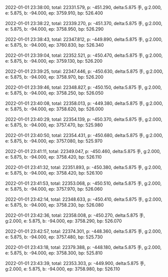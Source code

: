2022-01-01 23:38:00, total: 22331.579, p: -451.290, delta:5.875 手, g:2.000, e: 5.875, b: -94.000, ep: 3759.910, bp: 526.400

2022-01-01 23:38:22, total: 22339.270, p: -451.370, delta:5.875 手, g:2.000, e: 5.875, b: -94.000, ep: 3758.950, bp: 526.290

2022-01-01 23:38:43, total: 22347.812, p: -449.890, delta:5.875 手, g:2.000, e: 5.875, b: -94.000, ep: 3760.830, bp: 526.340

2022-01-01 23:39:04, total: 22352.521, p: -450.470, delta:5.875 手, g:2.000, e: 5.875, b: -94.000, ep: 3759.130, bp: 526.200

2022-01-01 23:39:25, total: 22347.446, p: -450.630, delta:5.875 手, g:2.000, e: 5.875, b: -94.000, ep: 3758.970, bp: 526.200

2022-01-01 23:39:46, total: 22348.827, p: -450.150, delta:5.875 手, g:2.000, e: 5.875, b: -94.000, ep: 3758.250, bp: 526.050

2022-01-01 23:40:08, total: 22358.013, p: -449.380, delta:5.875 手, g:2.000, e: 5.875, b: -94.000, ep: 3758.620, bp: 526.000

2022-01-01 23:40:29, total: 22354.139, p: -450.370, delta:5.875 手, g:2.000, e: 5.875, b: -94.000, ep: 3757.470, bp: 525.980

2022-01-01 23:40:50, total: 22354.431, p: -450.680, delta:5.875 手, g:2.000, e: 5.875, b: -94.000, ep: 3757.080, bp: 525.970

2022-01-01 23:41:11, total: 22349.047, p: -450.460, delta:5.875 手, g:2.000, e: 5.875, b: -94.000, ep: 3758.420, bp: 526.110

2022-01-01 23:41:32, total: 22351.893, p: -450.380, delta:5.875 手, g:2.000, e: 5.875, b: -94.000, ep: 3758.420, bp: 526.100

2022-01-01 23:41:53, total: 22353.068, p: -450.510, delta:5.875 手, g:2.000, e: 5.875, b: -94.000, ep: 3757.970, bp: 526.060

2022-01-01 23:42:14, total: 22348.633, p: -450.410, delta:5.875 手, g:2.000, e: 5.875, b: -94.000, ep: 3758.230, bp: 526.080

2022-01-01 23:42:36, total: 22358.008, p: -450.270, delta:5.875 手, g:2.000, e: 5.875, b: -94.000, ep: 3758.290, bp: 526.070

2022-01-01 23:42:57, total: 22374.301, p: -448.360, delta:5.875 手, g:2.000, e: 5.875, b: -94.000, ep: 3757.480, bp: 525.730

2022-01-01 23:43:18, total: 22379.388, p: -448.180, delta:5.875 手, g:2.000, e: 5.875, b: -94.000, ep: 3758.300, bp: 525.810

2022-01-01 23:43:39, total: 22353.303, p: -449.900, delta:5.875 手, g:2.000, e: 5.875, b: -94.000, ep: 3758.980, bp: 526.110